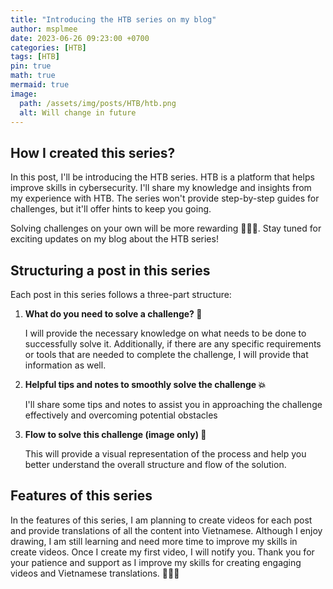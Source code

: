 ```yaml
---
title: "Introducing the HTB series on my blog"
author: msplmee
date: 2023-06-26 09:23:00 +0700
categories: [HTB]
tags: [HTB]
pin: true
math: true
mermaid: true
image:
  path: /assets/img/posts/HTB/htb.png
  alt: Will change in future
---
```


## How I created this series?

In this post, I'll be introducing the HTB series. HTB is a platform that helps improve skills in cybersecurity. I'll share my knowledge and insights from my experience with HTB. The series won't provide step-by-step guides for challenges, but it'll offer hints to keep you going.

Solving challenges on your own will be more rewarding 😤😤😤. Stay tuned for exciting updates on my blog about the HTB series!

## Structuring a post in this series

Each post in this series follows a three-part structure:

1. **What do you need to solve a challenge? 📘**

   I will provide the necessary knowledge on what needs to be done to successfully solve it. Additionally, if there are any specific requirements or tools that are needed to complete the challenge, I will provide that information as well.

2. **Helpful tips and notes to smoothly solve the challenge 💥**

   I'll share some tips and notes to assist you in approaching the challenge effectively and overcoming potential obstacles

3. **Flow to solve this challenge (image only) 🎯**

   This will provide a visual representation of the process and help you better understand the overall structure and flow of the solution.

## Features of this series

In the features of this series, I am planning to create videos for each post and provide translations of all the content into Vietnamese. Although I enjoy drawing, I am still learning and need more time to improve my skills in create videos. Once I create my first video, I will notify you. Thank you for your patience and support as I improve my skills for creating engaging videos and Vietnamese translations. 🙏🙏🙏
